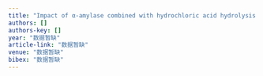 ```yaml
---
title: "Impact of α-amylase combined with hydrochloric acid hydrolysis on structure and digestion of waxy rice starch"
authors: []
authors-key: []
year: "数据暂缺"
article-link: "数据暂缺"
venue: "数据暂缺"
bibex: "数据暂缺"
---
```

